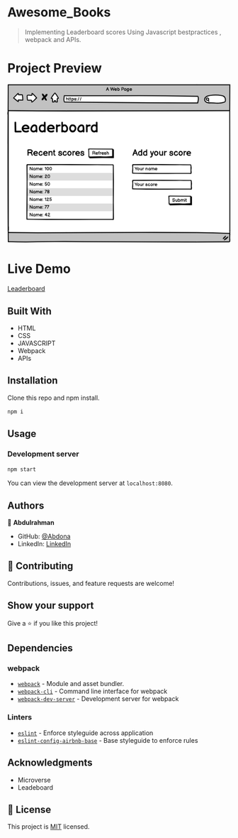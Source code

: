 # Awesome_Books

> Implementing Leaderboard scores Using Javascript bestpractices , webpack and APIs. 


# Project Preview
![Leaderboard](./src/images/leaderboard_wireframe.png)

# Live Demo

[Leaderboard]()

## Built With

- HTML
- CSS
- JAVASCRIPT
- Webpack
- APIs

## Installation

Clone this repo and npm install.

```bash
npm i
```

## Usage

### Development server

```bash
npm start
```

You can view the development server at `localhost:8080`.



## Authors

👤 **Abdulrahman**

- GitHub: [@Abdona](https://github.com/Abdona)
- LinkedIn: [LinkedIn](https://www.linkedin.com/in/abdulrahman-nasser-2b7173131/)

## 🤝 Contributing

Contributions, issues, and feature requests are welcome!

<!-- Feel free to check the [issues page](issues/). -->

## Show your support

Give a ⭐️ if you like this project!

## Dependencies

### webpack

- [`webpack`](https://github.com/webpack/webpack) - Module and asset bundler.
- [`webpack-cli`](https://github.com/webpack/webpack-cli) - Command line interface for webpack
- [`webpack-dev-server`](https://github.com/webpack/webpack-dev-server) - Development server for webpack
  
### Linters

- [`eslint`](https://github.com/eslint/eslint) - Enforce styleguide across application
- [`eslint-config-airbnb-base`](https://github.com/airbnb/javascript/tree/master/packages/eslint-config-airbnb-base) - Base styleguide to enforce rules

## Acknowledgments

- Microverse
- Leadeboard

## 📝 License

This project is [MIT](https://github.com/Abdona/Leaderboard/commit/1ca643850277eefbe874d6ef13423b63e3d706ec) licensed.

